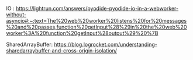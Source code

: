 IO : https://lightrun.com/answers/pyodide-pyodide-io-in-a-webworker-without-asyncio#:~:text=The%20web%20worker%20listens%20for%20messages%20and%20passes,function%20getInput%28%29in%20the%20web%20worker%3A%20function%20getInput%28output%29%20%7B

SharedArrayBuffer: https://blog.logrocket.com/understanding-sharedarraybuffer-and-cross-origin-isolation/